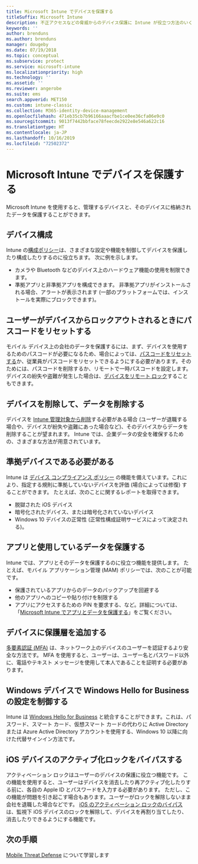 ```yaml
---
title: Microsoft Intune でデバイスを保護する
titleSuffix: Microsoft Intune
description: 不正アクセスなどの脅威からのデバイス保護に Intune が役立つ方法のいくつかについて説明します。
keywords: ''
author: brenduns
ms.author: brenduns
manager: dougeby
ms.date: 07/19/2018
ms.topic: conceptual
ms.subservice: protect
ms.service: microsoft-intune
ms.localizationpriority: high
ms.technology: ''
ms.assetid: ''
ms.reviewer: angerobe
ms.suite: ems
search.appverid: MET150
ms.custom: intune-classic
ms.collection: M365-identity-device-management
ms.openlocfilehash: 471eb35cb7b96166aaacfbe1ce0ee36cfa06e9c0
ms.sourcegitcommit: 9013f7442bbface78feecde2922e8e546a622c16
ms.translationtype: HT
ms.contentlocale: ja-JP
ms.lasthandoff: 10/16/2019
ms.locfileid: "72502372"
---
```

# <a name="protect-devices-with-microsoft-intune"></a>Microsoft Intune でデバイスを保護する

Microsoft Intune を使用すると、管理するデバイスと、そのデバイスに格納されたデータを保護することができます。

## <a name="device-configuration"></a>デバイス構成
Intune の[構成ポリシー](../configuration/device-profiles.md)は、さまざまな設定や機能を制御してデバイスを保護したり構成したりするのに役立ちます。 次に例を示します。

- カメラや Bluetooth などのデバイス上のハードウェア機能の使用を制限できます。
- 準拠アプリと非準拠アプリを構成できます。 非準拠アプリがインストールされる場合、アラートが表示されます (一部のプラットフォームでは、インストールを実際にブロックできます)。

## <a name="reset-passcodes-when-users-are-locked-out-of-their-devices"></a>ユーザーがデバイスからロックアウトされるときにパスコードをリセットする
モバイル デバイス上の会社のデータを保護するには、まず、デバイスを使用するためのパスコードが必要になるため、場合によっては、[パスコードをリセットする](../remote-actions/device-passcode-reset.md)か、従業員がパスコードをリセットできるようにする必要があります。そのためには、パスコードを削除するか、リモートで一時パスコードを設定します。 デバイスの紛失や盗難が発生した場合は、[デバイスをリモート ロック](../remote-actions/device-remote-lock.md)することもできます。

## <a name="retire-devices-and-remove-data"></a>デバイスを削除して、データを削除する
デバイスを [Intune 管理対象から削除](../remote-actions/devices-wipe.md)する必要がある場合 (ユーザーが退職する場合や、デバイスが紛失や盗難にあった場合など)、そのデバイスからデータを削除することが望まれます。 Intune では、企業データの安全を確保するための、さまざまな方法が用意されています。

## <a name="require-devices-to-be-compliant"></a>準拠デバイスである必要がある
Intune は [デバイス コンプライアンス ポリシー](device-compliance-get-started.md) の機能を備えています。これにより、指定する規則に準拠していないデバイスを評価 (場合によっては修復) することができます。 たとえば、次のことに関するレポートを取得できます。
- 脱獄された iOS デバイス
- 暗号化されたデバイス、または暗号化されていないデバイス
- Windows 10 デバイスの正常性 (正常性構成証明サービスによって決定される)。

## <a name="protect-apps-and-the-data-they-use"></a>アプリと使用しているデータを保護する
Intune では、アプリとそのデータを保護するのに役立つ機能を提供します。 たとえば、モバイル アプリケーション管理 (MAM) ポリシーでは、次のことが可能です。
- 保護されているアプリからのデータのバックアップを回避する
- 他のアプリへのコピーや貼り付けを制限する
- アプリにアクセスするための PIN を要求する、など。詳細については、「[Microsoft Intune でアプリとデータを保護する](../apps/app-protection-policy.md)」をご覧ください。

## <a name="add-an-additional-layer-of-protection-to-devices"></a>デバイスに保護層を追加する
[多要素認証 (MFA)](../enrollment/multi-factor-authentication.md) は、ネットワーク上のデバイスのユーザーを認証するより安全な方法です。  MFA を使用すると、ユーザーは、ユーザー名とパスワード以外に、電話やテキスト メッセージを使用して本人であることを証明する必要があります。

## <a name="control-windows-hello-for-business-settings-on-windows-devices"></a>Windows デバイスで Windows Hello for Business の設定を制御する
Intune は [Windows Hello for Business](windows-hello.md) と統合することができます。これは、パスワード、スマート カード、仮想スマート カードの代わりに Active Directory または Azure Active Directory アカウントを使用する、Windows 10 以降に向けた代替サインイン方法です。

## <a name="bypass-activation-lock-on-ios-devices"></a>iOS デバイスのアクティブ化ロックをバイパスする
アクティベーション ロックはユーザーのデバイスの保護に役立つ機能です。 この機能を使用すると、ユーザーはデバイスを消去したり再アクティブ化したりする前に、各自の Apple ID とパスワードを入力する必要があります。 ただし、この機能が問題を引き起こす場合もあります。ユーザーがロックを解除しないまま会社を退職した場合などです。 [iOS のアクティベーション ロックのバイパス](../remote-actions/device-activation-lock-bypass.md)は、監視下 iOS デバイスのロックを解除して、デバイスを再割り当てしたり、消去したりできるようにする機能です。

## <a name="next-steps"></a>次の手順

[Mobile Threat Defense](mobile-threat-defense.md) について学習します
